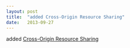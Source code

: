 ```yaml
---
layout: post
title:  "added Cross-Origin Resource Sharing"
date:   2013-09-27
---
```


added [Cross-Origin Resource Sharing](http://www.w3.org/TR/cors/)

